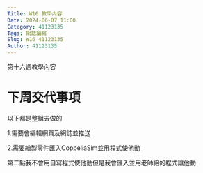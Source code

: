 ```yaml
---
Title: W16 教學內容
Date: 2024-06-07 11:00
Category: 41123135
Tags: 網誌編寫
Slug: W16 41123135
Author: 41123135
---
```


第十六週教學內容

<!-- PELICAN_END_SUMMARY -->

# 下周交代事項

以下都是整組去做的

1.需要會編輯網頁及網誌並推送

2.需要繪製零件匯入CoppeliaSim並用程式使他動

第二點我不會用自寫程式使他動但是我會匯入並用老師給的程式讓他動